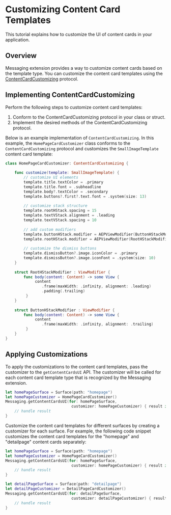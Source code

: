 # Customizing Content Card Templates

This tutorial explains how to customize the UI of content cards in your application.

## Overview

Messaging extension provides a way to customize content cards based on the template type. You can customize the content card templates using the [ContentCardCustomizing](../public-classes/contentcardcustomizing.md) protocol.

## Implementing ContentCardCustomizing

Perform the following steps to customize content card templates:

1. Conform to the ContentCardCustomizing protocol in your class or struct.
2. Implement the desired methods of the ContentCardCustomizing protocol.

Below is an example implementation of `ContentCardCustomizing`. In this example, the `HomePageCardCustomizer` class conforms to the `ContentCardCustomizing` protocol and customizes the `SmallImageTemplate` content card template:

```swift
class HomePageCardCustomizer: ContentCardCustomizing {
    
    func customize(template: SmallImageTemplate) {
        // customize UI elements
        template.title.textColor = .primary
        template.title.font = .subheadline
        template.body?.textColor = .secondary
        template.buttons?.first?.text.font = .system(size: 13)
        
        // customize stack structure
        template.rootHStack.spacing = 15
        template.textVStack.alignment = .leading
        template.textVStack.spacing = 10
        
        // add custom modifiers
        template.buttonHStack.modifier = AEPViewModifier(ButtonHStackModifier())
        template.rootHStack.modifier = AEPViewModifier(RootHStackModifier())
        
        // customize the dismiss buttons
        template.dismissButton?.image.iconColor = .primary
        template.dismissButton?.image.iconFont = .system(size: 10)
    }
    
    struct RootHStackModifier : ViewModifier {
        func body(content: Content) -> some View {
             content
                .frame(maxWidth: .infinity, alignment: .leading)
                .padding(.trailing)
         }
    }
    
    struct ButtonHStackModifier : ViewModifier {
        func body(content: Content) -> some View {
             content
                .frame(maxWidth: .infinity, alignment: .trailing)
         }
    }
}
```

## Applying Customizations

To apply the customizations to the content card templates, pass the customizer to the `getContentCardsUI` API. The customizer will be called for each content card template type that is recognized by the Messaging extension.

```swift
let homePageSurface = Surface(path: "homepage")
let homePageCustomizer = HomePageCardCustomizer()
Messaging.getContentCardsUI(for: homePageSurface,
                             customizer: homePageCustomizer) { result in
    // handle result
}
```

Customize the content card templates for different surfaces by creating a customizer for each surface. For example, the following code snippet customizes the content card templates for the "homepage" and "detailpage" content cards separately:

```swift
let homePageSurface = Surface(path: "homepage")
let homePageCustomizer = HomePageCardCustomizer()
Messaging.getContentCardsUI(for: homePageSurface,
                             customizer: homePageCustomizer) { result in
    // handle result
}

let detailPageSurface = Surface(path: "detailpage")
let detailPageCustomizer = DetailPageCardCustomizer()
Messaging.getContentCardsUI(for: detailPageSurface,
                             customizer: detailPageCustomizer) { result in
    // handle result
}
```